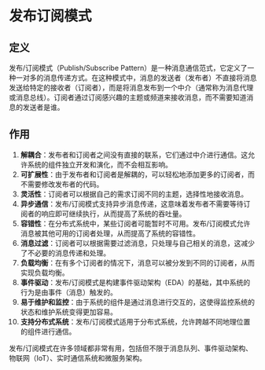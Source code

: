# 发布订阅模式

## 定义

发布/订阅模式（Publish/Subscribe Pattern）是一种消息通信范式，它定义了一种一对多的消息传递方式。在这种模式中，消息的发送者（发布者）不直接将消息发送给特定的接收者（订阅者），而是将消息发布到一个中介（通常称为消息代理或消息总线）。订阅者通过订阅感兴趣的主题或频道来接收消息，而不需要知道消息的发送者是谁。

## 作用

1. **解耦合**：发布者和订阅者之间没有直接的联系，它们通过中介进行通信。这允许系统的组件独立开发和演化，而不会相互影响。
2. **可扩展性**：由于发布者和订阅者是解耦的，可以轻松地添加更多的订阅者，而不需要修改发布者的代码。
3. **灵活性**：订阅者可以根据自己的需求订阅不同的主题，选择性地接收消息。
4. **异步通信**：发布/订阅模式支持异步消息传递，这意味着发布者不需要等待订阅者的响应即可继续执行，从而提高了系统的吞吐量。
5. **容错性**：在分布式系统中，某些订阅者可能暂时不可用。发布/订阅模式允许消息被其他可用的订阅者处理，从而提高了系统的容错性。
6. **消息过滤**：订阅者可以根据需要过滤消息，只处理与自己相关的消息，这减少了不必要的消息传递和处理。
7. **负载均衡**：在有多个订阅者的情况下，消息可以被分发到不同的订阅者，从而实现负载均衡。
8. **事件驱动**：发布/订阅模式是构建事件驱动架构（EDA）的基础，其中系统的行为是由事件（消息）触发的。
9. **易于维护和监控**：由于系统的组件是通过消息进行交互的，这使得监控系统的状态和维护系统变得更加容易。
10. **支持分布式系统**：发布/订阅模式适用于分布式系统，允许跨越不同地理位置的组件进行通信。

发布/订阅模式在许多领域都非常有用，包括但不限于消息队列、事件驱动架构、物联网（IoT）、实时通信系统和微服务架构。